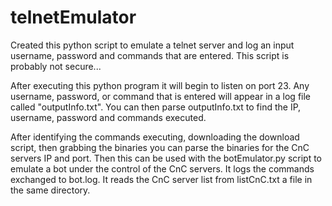 # telnetEmulator
Created this python script to emulate a telnet server and log an input username, password and commands that are entered. 
This script is probably not secure...

After executing this python program it will begin to listen on port 23.  Any username, password, or command that is entered
will appear in a log file called "outputInfo.txt".  You can then parse outputInfo.txt to find the IP, username, password and 
commands executed.

After identifying the commands executing, downloading the download script, then grabbing the binaries you can parse the binaries for the CnC servers IP and port.  Then this can be used with the botEmulator.py script to emulate a bot under the control of the CnC servers.  It logs the commands exchanged to bot.log.  It reads the CnC server list from listCnC.txt a file in the same directory.


